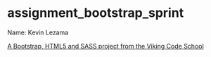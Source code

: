 assignment_bootstrap_sprint
===========================

Name: Kevin Lezama

[A Bootstrap, HTML5 and SASS project from the Viking Code School](http://www.vikingcodeschool.com)
